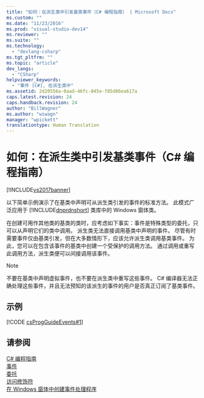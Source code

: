 ```yaml
---
title: "如何：在派生类中引发基类事件（C# 编程指南） | Microsoft Docs"
ms.custom: ""
ms.date: "11/23/2016"
ms.prod: "visual-studio-dev14"
ms.reviewer: ""
ms.suite: ""
ms.technology: 
  - "devlang-csharp"
ms.tgt_pltfrm: ""
ms.topic: "article"
dev_langs: 
  - "CSharp"
helpviewer_keywords: 
  - "事件 [C#], 在派生类中"
ms.assetid: 2d20556a-0aad-46fc-845e-f85d86ea617a
caps.latest.revision: 24
caps.handback.revision: 24
author: "BillWagner"
ms.author: "wiwagn"
manager: "wpickett"
translationtype: Human Translation
---
```

# 如何：在派生类中引发基类事件（C# 编程指南）
[!INCLUDE[vs2017banner](../../../csharp/includes/vs2017banner.md)]

以下简单示例演示了在基类中声明可从派生类引发的事件的标准方法。  此模式广泛应用于 [!INCLUDE[dnprdnshort](../../../csharp/getting-started/includes/dnprdnshort_md.md)] 类库中的 Windows 窗体类。  
  
 在创建可用作其他类的基类的类时，应考虑如下事实：事件是特殊类型的委托，只可以从声明它们的类中调用。  派生类无法直接调用基类中声明的事件。  尽管有时需要事件仅由基类引发，但在大多数情形下，应该允许派生类调用基类事件。  为此，您可以在包含该事件的基类中创建一个受保护的调用方法。  通过调用或重写此调用方法，派生类便可以间接调用该事件。  
  
> [!NOTE]
>  不要在基类中声明虚拟事件，也不要在派生类中重写这些事件。  C\# 编译器无法正确处理这些事件，并且无法预知的该派生的事件的用户是否真正订阅了基类事件。  
  
## 示例  
 [!CODE [csProgGuideEvents#1](../CodeSnippet/VS_Snippets_VBCSharp/csProgGuideEvents#1)]  
  
## 请参阅  
 [C\# 编程指南](../../../csharp/programming-guide/index.md)   
 [事件](../../../csharp/programming-guide/events/index.md)   
 [委托](../../../csharp/programming-guide/delegates/index.md)   
 [访问修饰符](../../../csharp/programming-guide/classes-and-structs/access-modifiers.md)   
 [在 Windows 窗体中创建事件处理程序](../Topic/Creating%20Event%20Handlers%20in%20Windows%20Forms.md)